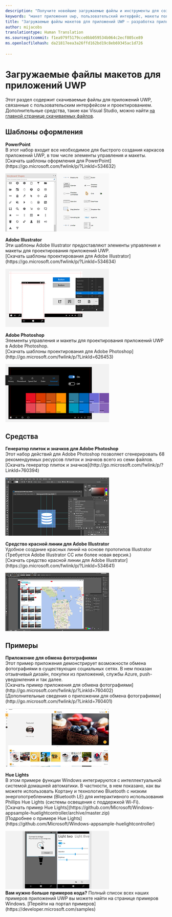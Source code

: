 ```yaml
---
description: "Получите новейшие загружаемые файлы и инструменты для создания макета пользовательского интерфейса приложений UWP и проектирования элементов управления."
keywords: "макет приложения uwp, пользовательский интерфейс, макеты пользовательского интерфейса, загрузки, инструменты uwp"
title: "Загружаемые файлы макетов для приложений UWP — разработка приложений для Windows"
author: mijacobs
translationtype: Human Translation
ms.sourcegitcommit: f1ea979f5179cce0bb059534b064c2ecf805ce89
ms.openlocfilehash: da21817eea3a26ffd162bd19c8eb69345ac1d726

---
```


<link rel="stylesheet" href="https://az835927.vo.msecnd.net/sites/uwp/Resources/css/custom.css"> 

# Загружаемые файлы макетов для приложений UWP


Этот раздел содержит скачиваемые файлы для приложений UWP, связанные с пользовательским интерфейсом и проектированием. Дополнительные средства, такие как Visual Studio, можно найти [на главной странице скачиваемых файлов](https://developer.microsoft.com/downloads). 


## Шаблоны оформления

<div class="side-by-side">
<div class="side-by-side-content">
  <div class="side-by-side-content-left">
    <p><b>PowerPoint</b><br/>
В этот набор входит все необходимое для быстрого создания каркасов приложений UWP, в том числе элементы управления и макеты.<br/>[Скачать шаблоны оформления для PowerPoint](https://go.microsoft.com/fwlink/p/?LinkId=534632)</p>
  </div>
  <div class="side-by-side-content-right">
<a href="https://go.microsoft.com/fwlink/p/?LinkId=534632"><img src="images/powerpoint.jpg" alt="Download the PowerPoint design templates" /></a>
  </div>
</div>
</div>

<div class="side-by-side">
<div class="side-by-side-content">
  <div class="side-by-side-content-left">
            <p><b>Adobe Illustrator</b><br/>
Эти шаблоны Adobe Illustrator предоставляют элементы управления и макеты для проектирования приложений UWP.<br/>[Скачать шаблоны проектирования для Adobe Illustrator](https://go.microsoft.com/fwlink/p/?LinkId=534634)</p>    
  </div>
  <div class="side-by-side-content-right">
<a href="https://go.microsoft.com/fwlink/p/?LinkId=534634"><img src="images/illustrator.jpg" alt="Download the design templates for Adobe Illustrator" /></a>
  </div>
</div>
</div>

<div class="side-by-side">
<div class="side-by-side-content">
  <div class="side-by-side-content-left">
            <p><b>Adobe Photoshop</b><br/>
Элементы управления и макеты для проектирования приложений UWP в Adobe Photoshop.<br/>[Скачать шаблоны проектирования для Adobe Photoshop](http://go.microsoft.com/fwlink/p/?LinkId=626453)</p>    
  </div>
  <div class="side-by-side-content-right">
<a href="http://go.microsoft.com/fwlink/p/?LinkId=626453"><img src="images/photoshop.jpg" alt="Download the design templates for Adobe Photoshop" /></a>
  </div>
</div>
</div>

## Средства

<div class="side-by-side">
<div class="side-by-side-content">
  <div class="side-by-side-content-left">
            <p><b>Генератор плиток и значков для Adobe Photoshop</b><br/>
Этот набор действий для Adobe Photoshop позволяет сгенерировать 68 рекомендуемых ресурсов плиток и значков всего из семи файлов. <br/>[Скачать генератор плиток и значков](http://go.microsoft.com/fwlink/p/?LinkId=760394)</p>    
  </div>
  <div class="side-by-side-content-right">
<a href="http://go.microsoft.com/fwlink/p/?LinkId=760394"><img src="images/tile-icon-generator.png" alt="Download the tile and icon generator" /></a>
  </div>
</div>
</div>

<div class="side-by-side">
<div class="side-by-side-content">
  <div class="side-by-side-content-left">
            <p><b>Средство красной линии для Adobe Illustrator</b><br/>
Удобное создание красных линий на основе прототипов Illustrator (Требуется Adobe Illustrator CC или более новая версия.)<br/>[Скачать средство красной линии для Adobe Illustrator](https://go.microsoft.com/fwlink/p/?LinkId=534641)</p>  
  </div>
  <div class="side-by-side-content-right">
<a href="https://go.microsoft.com/fwlink/p/?LinkId=534641"><img src="images/redliner-tool.png" alt="Download the Redliner tool for Adobe Illustrator" /></a>
  </div>
</div>
</div>

## Примеры

<div class="side-by-side">
<div class="side-by-side-content">
  <div class="side-by-side-content-left">
            <p><b>Приложение для обмена фотографиями</b> <br/>
Этот пример приложения демонстрирует возможности обмена фотографиями в существующих социальных сетях. В нем показан отзывчивый дизайн, покупки из приложений, службы Azure, push-уведомления и так далее. <br/>[Скачать пример приложения для обмена фотографиями](http://go.microsoft.com/fwlink/p/?LinkId=760402)<br/>[Дополнительные сведения о приложении для обмена фотографиями](http://go.microsoft.com/fwlink/p/?LinkId=760401)</p>    
  </div>
  <div class="side-by-side-content-right">
<a href="http://go.microsoft.com/fwlink/p/?LinkId=760402"><img src="images/photo-sharing.png" alt="Download the Photo sharing app sample" /></a>
  </div>
</div>
</div>

<div class="side-by-side">
<div class="side-by-side-content">
  <div class="side-by-side-content-left">
            <p><b>Hue Lights </b><br/>
В этом примере функции Windows интегрируются с интеллектуальной системой домашней автоматики. В частности, в нем показано, как вы можете использовать Кортану и технологию Bluetooth с низким энергопотреблением (Bluetooth LE) для интерактивного использования Phillips Hue Lights (системы освещения с поддержкой Wi-Fi). <br/>[Скачать пример Hue Lights](https://github.com/Microsoft/Windows-appsample-huelightcontroller/archive/master.zip)<br/>[Подробнее о примере Hue Lights](https://github.com/Microsoft/Windows-appsample-huelightcontroller)</p>    
  </div>
  <div class="side-by-side-content-right">
<a href="https://github.com/Microsoft/Windows-appsample-huelightcontroller/archive/master.zip"><img src="images/hue-lights.png" alt="Download the Hue Lights sample" /></a>
  </div>
</div>
</div>
<b>Вам нужно больше примеров кода?</b> Полный список всех наших примеров приложений UWP вы можете найти на странице примеров Windows. [Перейти на портал примеров](https://developer.microsoft.com/samples)


<!--HONumber=Aug16_HO5-->


